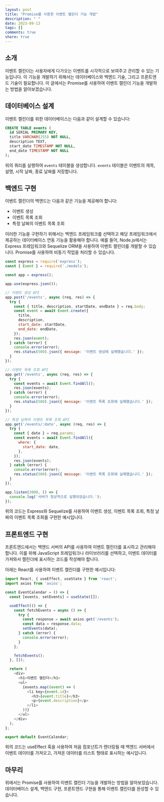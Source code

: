 ```yaml
---
layout: post
title: "Promise를 사용한 이벤트 캘린더 기능 개발"
description: " "
date: 2023-09-13
tags: []
comments: true
share: true
---
```


## 소개
이벤트 캘린더는 사용자에게 다가오는 이벤트를 시각적으로 보여주고 관리할 수 있는 기능입니다. 이 기능을 개발하기 위해서는 데이터베이스와 백엔드 기술, 그리고 프론트엔드 기술이 필요합니다. 이 글에서는 Promise를 사용하여 이벤트 캘린더 기능을 개발하는 방법을 알아보겠습니다.

## 데이터베이스 설계
이벤트 캘린더를 위한 데이터베이스는 다음과 같이 설계할 수 있습니다:

```sql
CREATE TABLE events (
  id SERIAL PRIMARY KEY,
  title VARCHAR(255) NOT NULL,
  description TEXT,
  start_date TIMESTAMP NOT NULL,
  end_date TIMESTAMP NOT NULL
);
```

위의 쿼리를 실행하여 `events` 테이블을 생성합니다. `events` 테이블은 이벤트의 제목, 설명, 시작 날짜, 종료 날짜를 저장합니다.

## 백엔드 구현
이벤트 캘린더의 백엔드는 다음과 같은 기능을 제공해야 합니다:
- 이벤트 생성
- 이벤트 목록 조회
- 특정 날짜의 이벤트 목록 조회

이러한 기능을 구현하기 위해서는 백엔드 프레임워크를 선택하고 해당 프레임워크에서 제공하는 데이터베이스 연동 기능을 활용해야 합니다. 예를 들어, Node.js에서는 Express 프레임워크와 Sequelize ORM을 사용하여 이벤트 캘린더를 개발할 수 있습니다. Promise를 사용하여 비동기 작업을 처리할 수 있습니다.

```javascript
const express = require('express');
const { Event } = require('./models');

const app = express();

app.use(express.json());

// 이벤트 생성 API
app.post('/events', async (req, res) => {
  try {
    const { title, description, startDate, endDate } = req.body;
    const event = await Event.create({
      title,
      description,
      start_date: startDate,
      end_date: endDate,
    });
    res.json(event);
  } catch (error) {
    console.error(error);
    res.status(500).json({ message: '이벤트 생성에 실패했습니다.' });
  }
});

// 이벤트 목록 조회 API
app.get('/events', async (req, res) => {
  try {
    const events = await Event.findAll();
    res.json(events);
  } catch (error) {
    console.error(error);
    res.status(500).json({ message: '이벤트 목록 조회에 실패했습니다.' });
  }
});

// 특정 날짜의 이벤트 목록 조회 API
app.get('/events/:date', async (req, res) => {
  try {
    const { date } = req.params;
    const events = await Event.findAll({
      where: {
        start_date: date,
      },
    });
    res.json(events);
  } catch (error) {
    console.error(error);
    res.status(500).json({ message: '이벤트 목록 조회에 실패했습니다.' });
  }
});

app.listen(3000, () => {
  console.log('서버가 정상적으로 실행되었습니다.');
});
```

위의 코드는 Express와 Sequelize를 사용하여 이벤트 생성, 이벤트 목록 조회, 특정 날짜의 이벤트 목록 조회를 구현한 예시입니다.

## 프론트엔드 구현
프론트엔드에서는 백엔드 서버의 API를 사용하여 이벤트 캘린더를 표시하고 관리해야 합니다. 이를 위해 JavaScript 프레임워크나 라이브러리를 선택하고, 이벤트 데이터를 가져와서 캘린더에 표시하는 코드를 작성해야 합니다.

아래는 React를 사용하여 이벤트 캘린더를 구현한 예시입니다:

```javascript
import React, { useEffect, useState } from 'react';
import axios from 'axios';

const EventCalendar = () => {
  const [events, setEvents] = useState([]);

  useEffect(() => {
    const fetchEvents = async () => {
      try {
        const response = await axios.get('/events');
        const data = response.data;
        setEvents(data);
      } catch (error) {
        console.error(error);
      }
    };

    fetchEvents();
  }, []);

  return (
    <div>
      <h1>이벤트 캘린더</h1>
      <ul>
        {events.map((event) => (
          <li key={event.id}>
            <h3>{event.title}</h3>
            <p>{event.description}</p>
          </li>
        ))}
      </ul>
    </div>
  );
};

export default EventCalendar;
```

위의 코드는 useEffect 훅을 사용하여 처음 컴포넌트가 렌더링될 때 백엔드 서버에서 이벤트 데이터를 가져오고, 가져온 데이터를 리스트 형태로 표시하는 예시입니다.

## 마무리
위에서는 Promise를 사용하여 이벤트 캘린더 기능을 개발하는 방법을 알아보았습니다. 데이터베이스 설계, 백엔드 구현, 프론트엔드 구현을 통해 이벤트 캘린더를 완성할 수 있습니다.